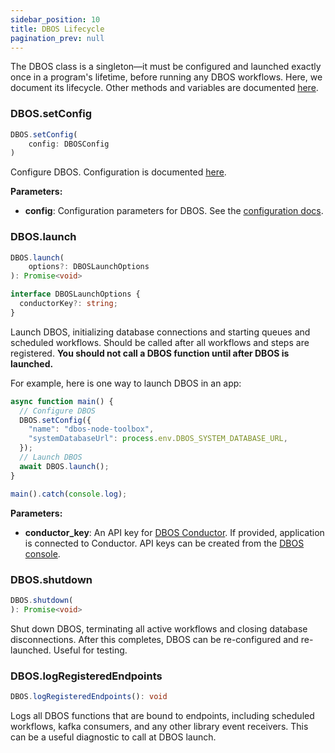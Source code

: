 ```yaml
---
sidebar_position: 10
title: DBOS Lifecycle
pagination_prev: null
---
```


The DBOS class is a singleton&mdash;it must be configured and launched exactly once in a program's lifetime, before running any DBOS workflows.
Here, we document its lifecycle.
Other methods and variables are documented [here](./methods.md).

### DBOS.setConfig

```typescript
DBOS.setConfig(
    config: DBOSConfig
)
```

Configure DBOS.
Configuration is documented [here](./configuration.md).

**Parameters:**
- **config**: Configuration parameters for DBOS. See the [configuration docs](./configuration.md).

### DBOS.launch

```typescript
DBOS.launch(
    options?: DBOSLaunchOptions
): Promise<void>
```

```typescript
interface DBOSLaunchOptions {
  conductorKey?: string;
}
```

Launch DBOS, initializing database connections and starting queues and scheduled workflows.
Should be called after all workflows and steps are registered.
**You should not call a DBOS function until after DBOS is launched.**

For example, here is one way to launch DBOS in an app:

```typescript
async function main() {
  // Configure DBOS
  DBOS.setConfig({
    "name": "dbos-node-toolbox",
    "systemDatabaseUrl": process.env.DBOS_SYSTEM_DATABASE_URL,
  });
  // Launch DBOS
  await DBOS.launch();
}

main().catch(console.log);
```

**Parameters:**
- **conductor_key**: An API key for [DBOS Conductor](../../production/self-hosting/conductor.md). If provided, application is connected to Conductor. API keys can be created from the [DBOS console](https://console.dbos.dev).

### DBOS.shutdown

```typescript
DBOS.shutdown(
): Promise<void>
```

Shut down DBOS, terminating all active workflows and closing database disconnections.
After this completes, DBOS can be re-configured and re-launched.
Useful for testing.

### DBOS.logRegisteredEndpoints

```typescript
DBOS.logRegisteredEndpoints(): void
```

Logs all DBOS functions that are bound to endpoints, including scheduled workflows, kafka consumers, and any other library event receivers.  This can be a useful diagnostic to call at DBOS launch.